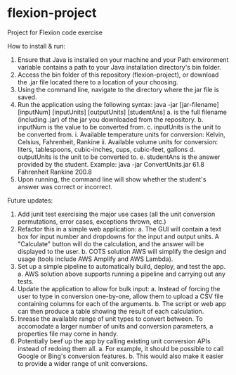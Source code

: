 # flexion-project
Project for Flexion code exercise


How to install & run: 
1. Ensure that Java is installed on your machine and your Path environment 
variable contains a path to your Java installation directory's bin folder.
2. Access the bin folder of this repository (flexion-project), or download the 
.jar file located there to a location of your choosing.
3. Using the command line, navigate to the directory where the jar file is
saved.
4. Run the application using the following syntax:
   java -jar [jar-filename] [inputNum] [inputUnits] [outputUnits] [studentAns]
   a. <jar-filename> is the full filename (including .jar) of the jar you 
      downloaded from the repository.
   b. inputNum is the value to be converted from.
   c. inputUnits is the unit to be converted from.
      i. Available temperature units for conversion: 
         Kelvin, Celsius, Fahrenheit, Rankine
      ii. Available volume units for conversion:
          liters, tablespoons, cubic-inches, cups, cubic-feet, gallons
   d. outputUnits is the unit to be converted to.
   e. studentAns is the answer provided by the student.
   Example: java -jar ConvertUnits.jar 61.8 Fahrenheit Rankine 200.8
5. Upon running, the command line will show whether the student's answer was
   correct or incorrect.
   
   
Future updates: 
1. Add junit test exercising the major use cases (all the unit conversion
   permutations, error cases, exceptions thrown, etc.)
2. Refactor this in a simple web application: 
   a. The GUI will contain a text box for input number and dropdowns for the 
      input and output units. A "Calculate" button will do the calculation, and
      the answer will be displayed to the user.
   b. COTS solution AWS will simplify the design and usage (tools include AWS
      Amplify and AWS Lambda).
3. Set up a simple pipeline to automatically build, deploy, and test the app. 
   a. AWS solution above supports running a pipeline and carrying out any tests.
4. Update the application to allow for bulk input: 
   a. Instead of forcing the user to type in conversion one-by-one, allow them
      to upload a CSV file containing columns for each of the arguments.
   b. The script or web app can then produce a table showing the result of each
      calculation. 
5. Inrease the available range of unit types to convert between. To accomodate 
   a larger number of units and conversion parameters, a properties file may
   come in handy. 
6. Potentially beef up the app by calling existing unit conversion APIs instead
   of redoing them all.
   a. For example, it should be possible to call Google or Bing's conversion
      features. 
   b. This would also make it easier to provide a wider range of unit 
      conversions. 
    





